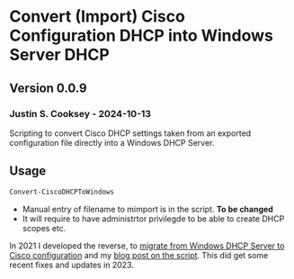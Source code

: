 # Convert (Import) Cisco Configuration DHCP into Windows Server DHCP

## Version 0.0.9

### Justin S. Cooksey - 2024-10-13

Scripting to convert Cisco DHCP settings taken from an exported configuration file directly into a Windows DHCP Server.

## Usage

```Powershell
Convert-CiscoDHCPToWindows
```

- Manual entry of filename to mimport is in the script. **To be changed**
- It will require to have administrtor privilegde to be able to create DHCP scopes etc.



In 2021 I developed the reverse, to [migrate from Windows DHCP Server to Cisco configuration](https://github.com/jscooksey/Convert-WindowsDHCPToCisco) and my [blog post on the script](https://justincooksey.com/blog/2021/2021-03-04-windows-server-dhcp-conversion-to-cisco-cli).  This did get some recent fixes and updates in 2023.
